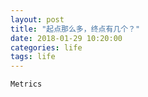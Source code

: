 ```yaml
---
layout: post
title: "起点那么多，终点有几个？"
date: 2018-01-29 10:20:00
categories: life
tags: life
---
```


`Metrics`
